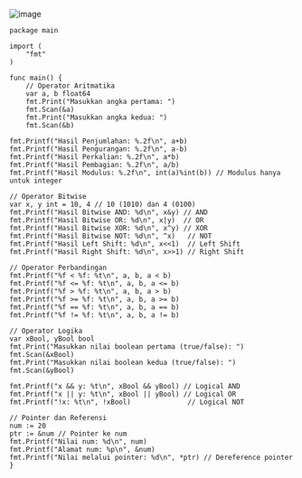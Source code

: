 ![image](https://github.com/user-attachments/assets/efa014c6-52c2-47fe-9a46-c01f6f027535)

 
 	package main
	
	import (
		"fmt"
	)
	
	func main() {
		// Operator Aritmatika
		var a, b float64
		fmt.Print("Masukkan angka pertama: ")
		fmt.Scan(&a)
		fmt.Print("Masukkan angka kedua: ")
		fmt.Scan(&b)

	fmt.Printf("Hasil Penjumlahan: %.2f\n", a+b)
	fmt.Printf("Hasil Pengurangan: %.2f\n", a-b)
	fmt.Printf("Hasil Perkalian: %.2f\n", a*b)
	fmt.Printf("Hasil Pembagian: %.2f\n", a/b)
	fmt.Printf("Hasil Modulus: %.2f\n", int(a)%int(b)) // Modulus hanya untuk integer

	// Operator Bitwise
	var x, y int = 10, 4 // 10 (1010) dan 4 (0100)
	fmt.Printf("Hasil Bitwise AND: %d\n", x&y) // AND
	fmt.Printf("Hasil Bitwise OR: %d\n", x|y)  // OR
	fmt.Printf("Hasil Bitwise XOR: %d\n", x^y) // XOR
	fmt.Printf("Hasil Bitwise NOT: %d\n", ^x)   // NOT
	fmt.Printf("Hasil Left Shift: %d\n", x<<1)  // Left Shift
	fmt.Printf("Hasil Right Shift: %d\n", x>>1) // Right Shift

	// Operator Perbandingan
	fmt.Printf("%f < %f: %t\n", a, b, a < b)
	fmt.Printf("%f <= %f: %t\n", a, b, a <= b)
	fmt.Printf("%f > %f: %t\n", a, b, a > b)
	fmt.Printf("%f >= %f: %t\n", a, b, a >= b)
	fmt.Printf("%f == %f: %t\n", a, b, a == b)
	fmt.Printf("%f != %f: %t\n", a, b, a != b)

	// Operator Logika
	var xBool, yBool bool
	fmt.Print("Masukkan nilai boolean pertama (true/false): ")
	fmt.Scan(&xBool)
	fmt.Print("Masukkan nilai boolean kedua (true/false): ")
	fmt.Scan(&yBool)

	fmt.Printf("x && y: %t\n", xBool && yBool) // Logical AND
	fmt.Printf("x || y: %t\n", xBool || yBool) // Logical OR
	fmt.Printf("!x: %t\n", !xBool)              // Logical NOT

	// Pointer dan Referensi
	num := 20
	ptr := &num // Pointer ke num
	fmt.Printf("Nilai num: %d\n", num)
	fmt.Printf("Alamat num: %p\n", &num)
	fmt.Printf("Nilai melalui pointer: %d\n", *ptr) // Dereference pointer
	}
